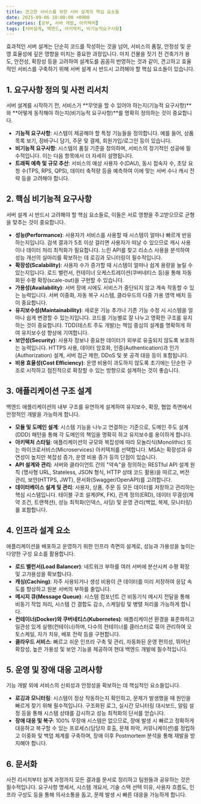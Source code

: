 ```yaml
---
title: 견고한 서비스를 위한 서버 설계의 핵심 요소들
date: 2025-09-06 10:00:00 +0900
categories: [공부, 서버 개발, 아키텍처]
tags: [서버설계, 백엔드, 아키텍처, 비기능적요구사항]
---
```


효과적인 서버 설계는 단순히 코드를 작성하는 것을 넘어, 서비스의 품질, 안정성 및 운영 효율성에 깊은 영향을 미치는 중요한 과정입니다. 마치 건물을 짓기 전 건축가가 용도, 안전성, 확장성 등을 고려하여 설계도를 꼼꼼히 반영하는 것과 같이, 견고하고 효율적인 서비스를 구축하기 위해 서버 설계 시 반드시 고려해야 할 핵심 요소들이 있습니다.

## 1. 요구사항 정의 및 사전 리서치

서버 설계를 시작하기 전, 서비스가 **무엇을 할 수 있어야 하는지(기능적 요구사항)**와 **어떻게 동작해야 하는지(비기능적 요구사항)**를 명확히 정의하는 것이 중요합니다.

- **기능적 요구사항**: 시스템이 제공해야 할 특정 기능들을 정의합니다. 예를 들어, 상품 목록 보기, 장바구니 담기, 주문 및 결제, 회원가입/로그인 등이 있습니다.
- **비기능적 요구사항**: 시스템의 품질 기준을 정의하며, 서비스의 장기적인 성공에 필수적입니다. 이는 다음 항목에서 더 자세히 설명됩니다.
- **트래픽 예측 및 규모 추산**: 서비스의 예상 사용자 수(DAU), 동시 접속자 수, 초당 요청 수(TPS, RPS, QPS), 데이터 축적량 등을 예측하여 이에 맞는 서버 수나 캐시 전략 등을 고려해야 합니다.

## 2. 핵심 비기능적 요구사항

서버 설계 시 반드시 고려해야 할 핵심 요소들로, 이들은 서로 영향을 주고받으므로 균형을 맞추는 것이 중요합니다.

- **성능(Performance)**: 사용자가 서비스를 사용할 때 시스템이 얼마나 빠르게 반응하는지입니다. 검색 결과가 5초 이상 걸리면 사용자가 떠날 수 있으므로 캐시 사용이나 데이터 처리 최적화가 필요합니다. 느린 API를 찾고 리소스 사용을 분석하여 성능 개선의 실마리를 확보하는 데 로깅과 모니터링이 필수적입니다.
- **확장성(Scalability)**: 사용자 수가 증가할 때 시스템이 얼마나 쉽게 용량을 늘릴 수 있는지입니다. 로드 밸런서, 컨테이너 오케스트레이션(쿠버네티스 등)을 통해 자동화된 수평 확장(scale-out)을 구현할 수 있습니다.
- **가용성(Availability)**: 서버 장애 시에도 서비스가 중단되지 않고 계속 작동할 수 있는 능력입니다. 서버 이중화, 자동 복구 시스템, 클라우드의 다중 가용 영역 배치 등이 중요합니다.
- **유지보수성(Maintainability)**: 새로운 기능 추가나 기존 기능 수정 시 시스템을 얼마나 쉽게 변경할 수 있는지입니다. 코드를 기능별로 잘 나누고 명확한 구조를 유지하는 것이 중요합니다. TDD(테스트 주도 개발)는 책임 중심의 설계를 명확하게 하여 유지보수성 향상에 기여합니다.
- **보안성(Security)**: 사용자 정보나 중요한 데이터가 외부로 유출되지 않도록 보호하는 능력입니다. HTTPS 사용, 데이터 암호화, 인증(Authentication)과 인가(Authorization) 설계, 서버 접근 제한, DDoS 및 봇 공격 대응 등이 포함됩니다.
- **비용 효율성(Cost Efficiency)**: 운영 비용이 과도하지 않도록 초기에는 단순한 구조로 시작하고 점진적으로 확장할 수 있는 방향으로 설계하는 것이 좋습니다.

## 3. 애플리케이션 구조 설계

백엔드 애플리케이션의 내부 구조를 유연하게 설계하여 유지보수, 확장, 협업 측면에서 안정적인 개발을 가능하게 합니다.

- **모듈 및 도메인 설계**: 시스템 기능을 나누고 연결하는 기준으로, 도메인 주도 설계(DDD) 패턴을 통해 각 도메인의 책임을 명확히 하고 유지보수를 용이하게 합니다.
- **아키텍처 스타일**: 애플리케이션의 규모와 복잡성에 따라 모놀리식(Monolithic) 또는 마이크로서비스(Microservices) 아키텍처를 선택합니다. MSA는 확장성과 유연성이 높지만 복잡성 증가, 운영 비용 증가 등의 단점이 있습니다.
- **API 설계와 관리**: 서버와 클라이언트 간의 "약속"을 정의하는 RESTful API 설계 원칙 (명사형 URL, Stateless, JSON 형식, HTTP 상태 코드 활용)을 따르고, 버전 관리, 보안(HTTPS, JWT), 문서화(Swagger/OpenAPI)를 고려합니다.
- **데이터베이스 설계 및 관리**: 사용자, 상품, 주문 등 모든 데이터를 저장하고 관리하는 핵심 시스템입니다. 테이블 구조 설계(PK, FK), 관계 정의(ERD), 데이터 무결성(제약 조건, 트랜잭션), 성능 최적화(인덱스, 샤딩) 및 운영 관리(백업, 복제, 모니터링)를 포함합니다.

## 4. 인프라 설계 요소

애플리케이션을 배포하고 운영하기 위한 인프라 측면의 설계로, 성능과 가용성을 높이는 다양한 구성 요소를 활용합니다.

- **로드 밸런서(Load Balancer)**: 네트워크 부하를 여러 서버에 분산시켜 수평 확장 및 고가용성을 확보합니다.
- **캐싱(Caching)**: 자주 사용되거나 생성 비용이 큰 데이터를 미리 저장하여 응답 속도를 향상하고 원본 서버의 부하를 줄입니다.
- **메시지 큐(Message Queue)**: 시스템 컴포넌트 간 비동기식 메시지 전달을 통해 비동기 작업 처리, 시스템 간 결합도 감소, 스케일링 및 병렬 처리를 가능하게 합니다.
- **컨테이너(Docker)와 쿠버네티스(Kubernetes)**: 애플리케이션 환경을 표준화하고 일관성 있게 실행(컨테이너)하며, 다수의 컨테이너를 클러스터로 묶어 관리하여 오토스케일, 자가 치유, 배포 전략 등을 구현합니다.
- **클라우드 서비스**: 빠르고 쉬운 인프라 구축 및 관리, 자동화된 운영 편의성, 뛰어난 확장성, 높은 가용성 및 보안 기능을 제공하여 현대 백엔드 개발에 필수적입니다.

## 5. 운영 및 장애 대응 고려사항

기능 개발 외에 서비스의 신뢰성과 안정성을 확보하는 데 핵심적인 요소들입니다.

- **로깅과 모니터링**: 시스템이 정상 작동하는지 확인하고, 문제가 발생했을 때 원인을 빠르게 찾기 위해 필수적입니다. 구조화된 로그, 실시간 모니터링 대시보드, 알림 설정 등을 통해 시스템 상태를 감시하고 성능 최적화의 단서를 얻습니다.
- **장애 대응 및 복구**: 100% 무장애 시스템은 없으므로, 장애 발생 시 빠르고 정확하게 대응하고 복구할 수 있는 프로세스(담당자 호출, 문제 파악, 커뮤니케이션)를 정립하고 이중화 및 백업 체계를 구축하며, 장애 이후 Postmortem 분석을 통해 재발을 방지해야 합니다.

## 6. 문서화

사전 리서치부터 설계 과정까지 모든 결과를 문서로 정리하고 팀원들과 공유하는 것은 필수적입니다. 요구사항 명세서, 시스템 개요서, 기술 스택 선택 이유, 사용자 흐름도, 인프라 구성도 등을 통해 의사소통을 돕고, 문제 발생 시 빠른 대응을 가능하게 합니다.
```